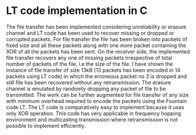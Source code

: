 # LT code implementation in C
The file transfer has been implemented considering unreliability or erasure channel and LT code has been used to recover missing or dropped or corrupted packets. For file transfer the file has been broken into packets of fixed size and all these packets along with one more packet containing the XOR of all the packets has been sent. On the receiver side, the implemented file transfer recovers any one of missing packets irrespective of  total number of packets of the file, i.e the size of the file. I have shown the instance of file transfer of size 13kB (13 packets has been encoded in 14 packets using LT code) in which the erroneous packet no 3 is dropped and still file has been recovered without any retransmission. The erasure channel is emulated by randomly dropping any packet of file to be transmitted. 
The work can be further augmented for file transfer of any size with minimum overhead required to encode the packets using the Fountain code LT. The LT code is comparatively easy to implement because it uses only XOR operation. This code has very applicable in frequency hopping environment and multicasting transmission where retransmission is not possible to implement efficiently.
